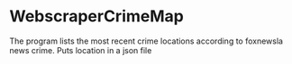 # WebscraperCrimeMap
The program lists the most recent crime locations according to foxnewsla news crime.
Puts location in a json file
